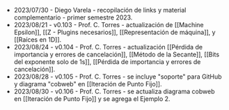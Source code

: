 - 2023/07/30 - Diego Varela - recopilación de links y material complementario - primer semestre 2023.
- 2023/08/21 - v0.103 - Prof. C. Torres - actualización de [[Machine Epsilon]], [[Z - Plugins necesarios]], [[Representación de máquina]], y [[Raíces en 1D]].
- 2023/08/24 - v0.104 - Prof. C. Torres - actualización [[Pérdida de importancia y errores de cancelación]], [[Método de la Secante]], [[Bits del exponente solo de 1s]], [[Pérdida de importancia y errores de cancelación]].
- 2023/08/28 - v0.105 - Prof. C. Torres - se incluye "soporte" para GitHub y diagrama "cobweb" en [[Iteración de Punto Fijo]].
- 2023/08/30 - v0.106 - Prof. C. Torres - se actualiza diagrama cobweb en [[Iteración de Punto Fijo]] y se agrega el Ejemplo 2.